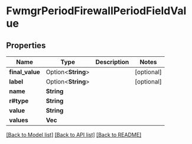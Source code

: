 # FwmgrPeriodFirewallPeriodFieldValue

## Properties

Name | Type | Description | Notes
------------ | ------------- | ------------- | -------------
**final_value** | Option<**String**> |  | [optional]
**label** | Option<**String**> |  | [optional]
**name** | **String** |  |
**r#type** | **String** |  |
**value** | **String** |  |
**values** | **Vec<String>** |  |

[[Back to Model list]](../README.md#documentation-for-models) [[Back to API list]](../README.md#documentation-for-api-endpoints) [[Back to README]](../README.md)
